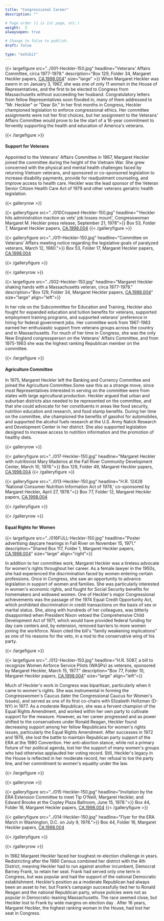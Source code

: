 ```yaml
---
title: "Congressional Career"
description: ""

# Page order (1 is 1st page, etc.)
weight:  3
alwaysopen: true

# Change to false to publish.
draft: false

type: "exhibit"
---
```


{{< largefigure src="../001-Heckler-150.jpg"
                headline="Veterans’ Affairs Committee, circa 1977-1979."
                description="Box 129, Folder 34, Margaret Heckler papers, [CA.1998.004](https://bc-primo.hosted.exlibrisgroup.com/permalink/f/l6ucgu/ALMA-BC21361016800001021)"
                size="large" >}}
When Margaret Heckler was sworn in on January 3, 1967, she was one of only 11 women in the House of Representatives, and the first to be elected to Congress from Massachusetts without succeeding her husband. Congratulatory letters from fellow Representatives soon flooded in, many of them addressed to "Mr. Heckler" or "Dear Sir." In her first months in Congress, Heckler championed legislation to enforce congressional ethics. Her committee assignments were not her first choices, but her assignment to the Veterans' Affairs Committee would prove to be the start of a 16-year commitment to fervently supporting the health and education of America's veterans.


{{< /largefigure >}}

#### Support for Veterans

Appointed to the Veterans' Affairs Committee in 1967, Margaret Heckler joined the committee during the height of the Vietnam War. She grew concerned with the physical and mental health challenges faced by returning Vietnam veterans, and sponsored or co-sponsored legislation to increase disability payments, provide for readjustment counseling, and improve access to health care. Heckler was the lead sponsor of the Veteran Senior Citizen Health Care Act of 1979 and other veterans geriatric health legislation.



{{< galleryrow >}}

{{< galleryfigure src="../010Cropped-Heckler-150.jpg"
           headline="'Heckler hits administration inaction as vets’ job losses mount', Congresswoman Margaret M. Heckler press release, September 21, 1978">}} Box 53, Folder 7, Margaret Heckler papers, [CA.1998.004](https://bc-primo.hosted.exlibrisgroup.com/permalink/f/l6ucgu/ALMA-BC21361016800001021)
{{< /galleryfigure >}}

{{< galleryfigure src="../011-Heckler-150.jpg"
           headline="Committee on Veterans’ Affairs meeting notice regarding the legislative goals of paralyzed veterans, March 12, 1980.">}} Box 53, Folder 17, Margaret Heckler papers, [CA.1998.004](https://bc-primo.hosted.exlibrisgroup.com/permalink/f/l6ucgu/ALMA-BC21361016800001021)

{{< /galleryfigure >}}

{{< /galleryrow >}}

{{< largefigure src="../002-Heckler-150.jpg"
                headline="Margaret Heckler shaking hands with a Massachusetts veteran, circa 1977-1979."
                description="Box 129, Folder 34, Margaret Heckler papers, [CA.1998.004](https://bc-primo.hosted.exlibrisgroup.com/permalink/f/l6ucgu/ALMA-BC21361016800001021)"
                size="large"
				align="left">}}

In her role on the Subcommittee for Education and Training, Heckler also fought for expanded education and tuition benefits for veterans, supported employment training programs, and supported veterans' preference in hiring for federal government jobs. Her committee work from 1967-1983 earned her enthusiastic support from veterans groups across the country and in Massachusetts. For much of her time in Congress, she was the only New England congressperson on the Veterans' Affairs Committee, and from 1975-1983 she was the highest ranking Republican member on the committee.

{{< /largefigure >}}

#### Agriculture Committee

In 1975, Margaret Heckler left the Banking and Currency Committee and joined the Agriculture Committee.Some saw this as a strange move, since most Representatives interested in serving on the committee were from states with large agricultural production. Heckler argued that urban and suburban districts also needed to be represented on the committee, and that she could advocate for her constituents in areas like food security, nutrition education and research, and food stamp benefits. During her time on the committee, she championed the benefits of gasohol for automobiles, and supported the alcohol fuels research at the U.S. Army Natick Research and Development Center in her district. She also supported legislation designed to increase access to nutrition information and the promotion of healthy diets.

{{< galleryrow >}}

{{< galleryfigure src="../017-Heckler-150.jpg"
           headline="Margaret Heckler with nutritionist Mary Madeiros at the Fall River Community Development Center, March 10, 1978.">}} Box 129, Folder 49, Margaret Heckler papers, [CA.1998.004](https://bc-primo.hosted.exlibrisgroup.com/permalink/f/l6ucgu/ALMA-BC21361016800001021)
{{< /galleryfigure >}}

{{< galleryfigure src="../013-Heckler-150.jpg"
           headline="H.R. 12428 'National Consumer Nutrition Information Act of 1978,' co-sponsored by Margaret Heckler, April 27, 1978.">}} Box 77, Folder 12, Margaret Heckler papers, [CA.1998.004](https://bc-primo.hosted.exlibrisgroup.com/permalink/f/l6ucgu/ALMA-BC21361016800001021)

{{< /galleryfigure >}}

{{< /galleryrow >}}

#### Equal Rights for Women

{{< largefigure src="../016FULL-Heckler-150.jpg"
                headline="Poster advertising daycare hearings in Fall River on November 15, 1971."
                description="Shared Box 117, Folder 1, Margaret Heckler papers, [CA.1998.004](https://bc-primo.hosted.exlibrisgroup.com/permalink/f/l6ucgu/ALMA-BC21361016800001021)"
                size="large"
				align="right">}}

In addition to her committee work, Margaret Heckler was a tireless advocate for women's rights throughout her career. As a female lawyer in the 1950s, she had experienced the discrimination faced by women entering certain professions. Once in Congress, she saw an opportunity to advance legislation in support of women and families. She was particularly interested in women's economic rights, and fought for Social Security benefits for homemakers and widowed women. One of Heckler's major Congressional achievements was the passage of the 1974 Equal Credit Opportunity Act, which prohibited discrimination in credit transactions on the basis of sex or marital status. She, along with hundreds of her colleagues, was bitterly disappointed when President Nixon vetoed the Comprehensive Child Development Act of 1971, which would have provided federal funding for day care centers and, by extension, removed barriers to more women joining the workforce. Nixon cited the bill's "family weakening implications" as one of his reasons for the veto, in a nod to the conservative wing of his party.

{{< /largefigure >}}

{{< largefigure src="../012-Heckler-150.jpg"
                headline="H.R. 5087, a bill to recognize Women Airforce Service Pilots (WASPs) as veterans, sponsored by Margaret Heckler, March 15, 1977."
                description="Box 77, Folder 10, Margaret Heckler papers, [CA.1998.004](https://bc-primo.hosted.exlibrisgroup.com/permalink/f/l6ucgu/ALMA-BC21361016800001021)"
                size="large"
				align="left">}}

Much of Heckler's work in Congress was bipartisan, particularly when it came to women's rights. She was instrumental in forming the Congresswomen's Caucus (later the Congressional Caucus for Women's Issues), and served as one of its first co-chairs with Elizabeth Holtzman (D-NY) in 1977. As a moderate Republican, she was a fervent champion of the Equal Rights Amendment, and worked within her own party to cultivate support for the measure. However, as her career progressed and as power shifted to the conservatives under Ronald Reagan, Heckler found decreasing support among her fellow Republicans for women's rights issues, particularly the Equal Rights Amendment. After successes in 1972 and 1976, she lost the battle to maintain Republican party support of the ERA at the 1980 Convention. Her anti-abortion stance, while not a primary fixture of her political agenda, lost her the support of many women's groups who had otherwise applauded her voting record. Still, Heckler's legacy in the House is reflected in her moderate record, her refusal to toe the party line, and her commitment to women's equality under the law.

{{< /largefigure >}}


{{< galleryrow >}}

{{< galleryfigure src="../015-Heckler-150.jpg"
           headline="Invitation by the ERA Extension Committee to meet Tip O’Neill, Margaret Heckler, and Edward Brooke at the Copley Plaza Ballroom, June 15, 1978.">}} Box 44, Folder 16, Margaret Heckler papers, [CA.1998.004](https://bc-primo.hosted.exlibrisgroup.com/permalink/f/l6ucgu/ALMA-BC21361016800001021)
{{< /galleryfigure >}}

{{< galleryfigure src="../014-Heckler-150.jpg"
           headline="Flyer for the ERA March in Washington, D.C. on July 9, 1978.">}} Box 44, Folder 16, Margaret Heckler papers, [CA.1998.004](https://bc-primo.hosted.exlibrisgroup.com/permalink/f/l6ucgu/ALMA-BC21361016800001021)

{{< /galleryfigure >}}

{{< /galleryrow >}}

In 1982 Margaret Heckler faced her toughest re-election challenge in years. Redistricting after the 1980 Census combined her district with the 4th District, meaning Heckler had to run against another incumbent, Democrat Barney Frank, to retain her seat. Frank had served only one term in Congress, but was popular and had the support of the national Democratic establishment. Heckler’s position as a moderate Republican had always been an asset to her, but Frank’s campaign successfully tied her to Ronald Reagan and the national Republican party, whose policies were not as popular in Democratic-leaning Massachusetts. The race seemed close, but Heckler lost to Frank by wide margins on election day . After 16 years, Margaret Heckler, the highest ranking woman in the House, had lost her seat in Congress.
